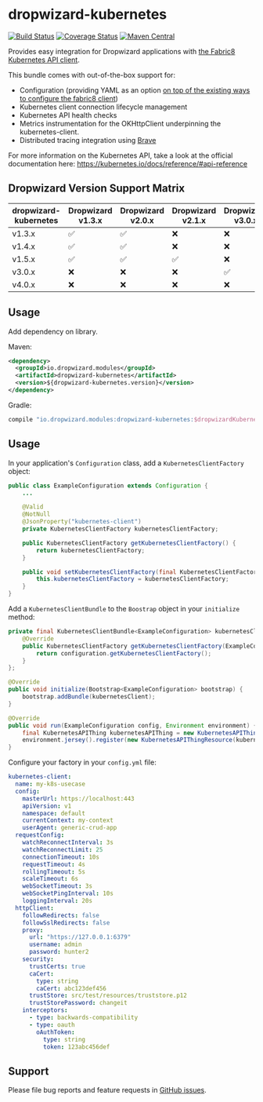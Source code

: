 # dropwizard-kubernetes
[![Build Status](https://travis-ci.org/dropwizard/dropwizard-kubernetes.svg?branch=master)](https://travis-ci.org/dropwizard/dropwizard-kubernetes)
[![Coverage Status](https://img.shields.io/coveralls/dropwizard/dropwizard-kubernetes.svg)](https://coveralls.io/r/dropwizard/dropwizard-kubernetes)
[![Maven Central](https://img.shields.io/maven-central/v/io.dropwizard.modules/dropwizard-kubernetes.svg)](http://mvnrepository.com/artifact/io.dropwizard.modules/dropwizard-kubernetes)

Provides easy integration for Dropwizard applications with [the Fabric8 Kubernetes API client](https://github.com/fabric8io/kubernetes-client).

This bundle comes with out-of-the-box support for:
* Configuration (providing YAML as an option [on top of the existing ways to configure the fabric8 client](https://github.com/fabric8io/kubernetes-client#configuring-the-client))
* Kubernetes client connection lifecycle management
* Kubernetes API health checks
* Metrics instrumentation for the OKHttpClient underpinning the kubernetes-client.
* Distributed tracing integration using [Brave](https://github.com/openzipkin/brave)

For more information on the Kubernetes API, take a look at the official documentation here: https://kubernetes.io/docs/reference/#api-reference

## Dropwizard Version Support Matrix
| dropwizard-kubernetes | Dropwizard v1.3.x  | Dropwizard v2.0.x  | Dropwizard v2.1.x  | Dropwizard v3.0.x  | Dropwizard v4.0.x  |
|-----------------------|--------------------|--------------------|--------------------|--------------------|--------------------|
| v1.3.x                | :white_check_mark: | :white_check_mark: | :x:                | :x:                | :x:                |
| v1.4.x                | :white_check_mark: | :white_check_mark: | :x:                | :x:                | :x:                |
| v1.5.x                | :white_check_mark: | :white_check_mark: | :white_check_mark: | :x:                | :x:                |
| v3.0.x                | :x:                | :x:                | :x:                | :white_check_mark: | :x:                |
| v4.0.x                | :x:                | :x:                | :x:                | :x:                | :white_check_mark: |

## Usage
Add dependency on library.

Maven:
```xml
<dependency>
  <groupId>io.dropwizard.modules</groupId>
  <artifactId>dropwizard-kubernetes</artifactId>
  <version>${dropwizard-kubernetes.version}</version>
</dependency>
```

Gradle:
```groovy
compile "io.dropwizard.modules:dropwizard-kubernetes:$dropwizardKubernetesVersion"
```

## Usage
In your application's `Configuration` class, add a `KubernetesClientFactory` object:
```java
public class ExampleConfiguration extends Configuration {
    ...

    @Valid
    @NotNull
    @JsonProperty("kubernetes-client")
    private KubernetesClientFactory kubernetesClientFactory;

    public KubernetesClientFactory getKubernetesClientFactory() {
        return kubernetesClientFactory;
    }

    public void setKubernetesClientFactory(final KubernetesClientFactory kubernetesClientFactory) {
        this.kubernetesClientFactory = kubernetesClientFactory;
    }
}
```

Add a `KubernetesClientBundle` to the `Boostrap` object in your `initialize` method:
```java
private final KubernetesClientBundle<ExampleConfiguration> kubernetesClient = new KubernetesClientBundle<ExampleConfiguration>() {
    @Override
    public KubernetesClientFactory getKubernetesClientFactory(ExampleConfiguration configuration) {
        return configuration.getKubernetesClientFactory();
    }
};

@Override
public void initialize(Bootstrap<ExampleConfiguration> bootstrap) {
    bootstrap.addBundle(kubernetesClient);
}

@Override
public void run(ExampleConfiguration config, Environment environment) {
    final KubernetesAPIThing kubernetesAPIThing = new KubernetesAPIThing(kubernetesClient.getKubernetesClient());
    environment.jersey().register(new KubernetesAPIThingResource(kubernetesAPIThing));
}
```

Configure your factory in your `config.yml` file:

```yaml
kubernetes-client:
  name: my-k8s-usecase
  config:
    masterUrl: https://localhost:443
    apiVersion: v1
    namespace: default
    currentContext: my-context
    userAgent: generic-crud-app
  requestConfig:
    watchReconnectInterval: 3s
    watchReconnectLimit: 25
    connectionTimeout: 10s
    requestTimeout: 4s
    rollingTimeout: 5s
    scaleTimeout: 6s
    webSocketTimeout: 3s
    webSocketPingInterval: 10s
    loggingInterval: 20s
  httpClient:
    followRedirects: false
    followSslRedirects: false
    proxy:
      url: "https://127.0.0.1:6379"
      username: admin
      password: hunter2
    security:
      trustCerts: true
      caCert:
        type: string
        caCert: abc123def456
      trustStore: src/test/resources/truststore.p12
      trustStorePassword: changeit
    interceptors:
      - type: backwards-compatibility
      - type: oauth
        oAuthToken:
          type: string
          token: 123abc456def
```


## Support
Please file bug reports and feature requests in [GitHub issues](https://github.com/dropwizard/dropwizard-kubernetes/issues).
